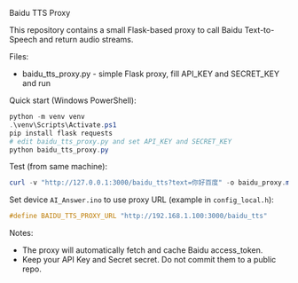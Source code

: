Baidu TTS Proxy

This repository contains a small Flask-based proxy to call Baidu Text-to-Speech and return audio streams.

Files:
- baidu_tts_proxy.py  - simple Flask proxy, fill API_KEY and SECRET_KEY and run

Quick start (Windows PowerShell):

```powershell
python -m venv venv
.\venv\Scripts\Activate.ps1
pip install flask requests
# edit baidu_tts_proxy.py and set API_KEY and SECRET_KEY
python baidu_tts_proxy.py
```

Test (from same machine):

```powershell
curl -v "http://127.0.0.1:3000/baidu_tts?text=你好百度" -o baidu_proxy.mp3
``` 

Set device `AI_Answer.ino` to use proxy URL (example in `config_local.h`):

```c
#define BAIDU_TTS_PROXY_URL "http://192.168.1.100:3000/baidu_tts"
```

Notes:
- The proxy will automatically fetch and cache Baidu access_token.
- Keep your API Key and Secret secret. Do not commit them to a public repo.
